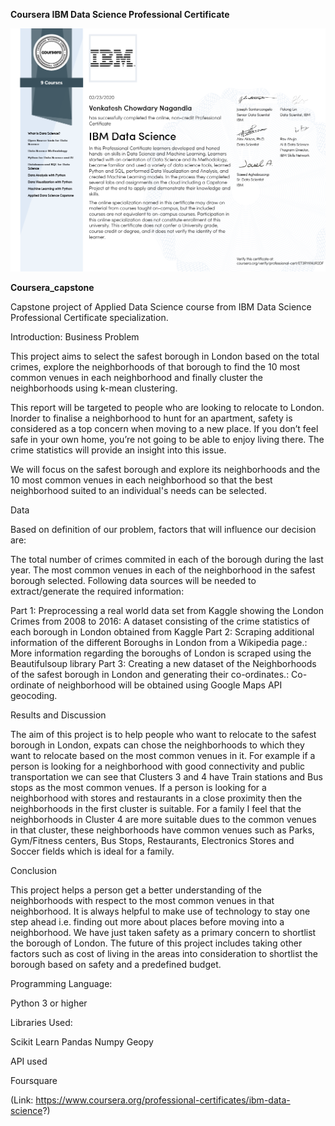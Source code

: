 **Coursera IBM Data Science Professional Certificate**


![Model](https://github.com/venqics/Coursera_capstone/blob/ac61290dddfeabbfe2aa7b0c6ff169f06d28b95f/Coursera_IBM_DATA_SCIENCE_SPECILIZATION_CERTIFICATE.png)



**Coursera_capstone**

Capstone project of Applied Data Science course from IBM Data Science Professional Certificate specialization.

Introduction: Business Problem

This project aims to select the safest borough in London based on the total crimes, explore the neighborhoods of that borough to find the 10 most common venues in each neighborhood and finally cluster the neighborhoods using k-mean clustering.

This report will be targeted to people who are looking to relocate to London. Inorder to finalise a neighborhood to hunt for an apartment, safety is considered as a top concern when moving to a new place. If you don’t feel safe in your own home, you’re not going to be able to enjoy living there. The crime statistics will provide an insight into this issue.

We will focus on the safest borough and explore its neighborhoods and the 10 most common venues in each neighborhood so that the best neighborhood suited to an individual's needs can be selected.

Data

Based on definition of our problem, factors that will influence our decision are:

The total number of crimes commited in each of the borough during the last year. The most common venues in each of the neighborhood in the safest borough selected. Following data sources will be needed to extract/generate the required information:

Part 1: Preprocessing a real world data set from Kaggle showing the London Crimes from 2008 to 2016: A dataset consisting of the crime statistics of each borough in London obtained from Kaggle Part 2: Scraping additional information of the different Boroughs in London from a Wikipedia page.: More information regarding the boroughs of London is scraped using the Beautifulsoup library Part 3: Creating a new dataset of the Neighborhoods of the safest borough in London and generating their co-ordinates.: Co-ordinate of neighborhood will be obtained using Google Maps API geocoding.

Results and Discussion

The aim of this project is to help people who want to relocate to the safest borough in London, expats can chose the neighborhoods to which they want to relocate based on the most common venues in it. For example if a person is looking for a neighborhood with good connectivity and public transportation we can see that Clusters 3 and 4 have Train stations and Bus stops as the most common venues. If a person is looking for a neighborhood with stores and restaurants in a close proximity then the neighborhoods in the first cluster is suitable. For a family I feel that the neighborhoods in Cluster 4 are more suitable dues to the common venues in that cluster, these neighborhoods have common venues such as Parks, Gym/Fitness centers, Bus Stops, Restaurants, Electronics Stores and Soccer fields which is ideal for a family.

Conclusion

This project helps a person get a better understanding of the neighborhoods with respect to the most common venues in that neighborhood. It is always helpful to make use of technology to stay one step ahead i.e. finding out more about places before moving into a neighborhood. We have just taken safety as a primary concern to shortlist the borough of London. The future of this project includes taking other factors such as cost of living in the areas into consideration to shortlist the borough based on safety and a predefined budget.

Programming Language:

Python 3 or higher

Libraries Used:

Scikit Learn Pandas Numpy Geopy

API used

Foursquare

(Link: https://www.coursera.org/professional-certificates/ibm-data-science?)
